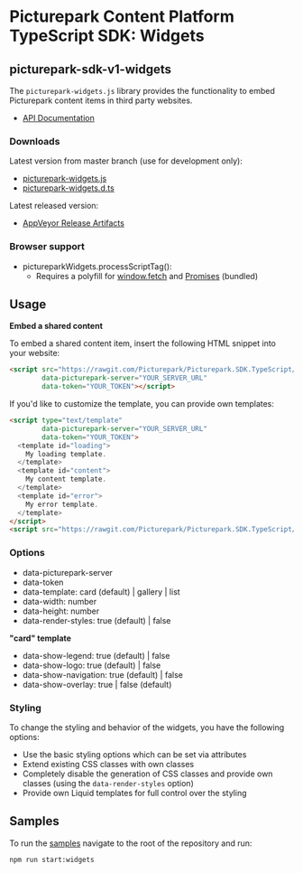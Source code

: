 # Picturepark Content Platform TypeScript SDK: Widgets

## picturepark-sdk-v1-widgets

The `picturepark-widgets.js` library provides the functionality to embed Picturepark content items in third party websites. 

- [API Documentation](https://rawgit.com/Picturepark/Picturepark.SDK.TypeScript/master/docs/picturepark-sdk-v1-widgets/api/index.html)

### Downloads

Latest version from master branch (use for development only): 

- [picturepark-widgets.js](https://rawgit.com/Picturepark/Picturepark.SDK.TypeScript/master/src/picturepark-sdk-v1-widgets/dist/picturepark-widgets.js)
- [picturepark-widgets.d.ts](https://rawgit.com/Picturepark/Picturepark.SDK.TypeScript/master/src/picturepark-sdk-v1-widgets/dist/picturepark-widgets.d.ts)

Latest released version: 

- [AppVeyor Release Artifacts](https://ci.appveyor.com/project/Picturepark/picturepark-sdk-typescript/build/artifacts)

### Browser support

- pictureparkWidgets.processScriptTag(): 
  - Requires a polyfill for [window.fetch](https://developer.mozilla.org/en/docs/Web/API/Fetch_API) and [Promises](https://developer.mozilla.org/en/docs/Web/JavaScript/Reference/Global_Objects/Promise) (bundled)

## Usage

**Embed a shared content**

To embed a shared content item, insert the following HTML snippet into your website: 

```html
<script src="https://rawgit.com/Picturepark/Picturepark.SDK.TypeScript/master/src/picturepark-sdk-v1-widgets/dist/picturepark-widgets.js"
        data-picturepark-server="YOUR_SERVER_URL" 
        data-token="YOUR_TOKEN"></script>
```

If you'd like to customize the template, you can provide own templates: 

```html
<script type="text/template" 
        data-picturepark-server="YOUR_SERVER_URL" 
        data-token="YOUR_TOKEN">
  <template id="loading">
    My loading template.
  </template>
  <template id="content">
    My content template.
  </template>
  <template id="error">
    My error template.
  </template>
</script>
<script src="https://rawgit.com/Picturepark/Picturepark.SDK.TypeScript/master/src/picturepark-sdk-v1-widgets/dist/picturepark-widgets.js" async></script>
```

### Options

- data-picturepark-server
- data-token
- data-template: card (default) | gallery | list
- data-width: number
- data-height: number
- data-render-styles: true (default) | false

**"card" template**

- data-show-legend: true (default) | false
- data-show-logo: true (default) | false
- data-show-navigation: true (default) | false
- data-show-overlay: true | false (default)

### Styling

To change the styling and behavior of the widgets, you have the following options: 

- Use the basic styling options which can be set via attributes
- Extend existing CSS classes with own classes
- Completely disable the generation of CSS classes and provide own classes (using the `data-render-styles` option)
- Provide own Liquid templates for full control over the styling

## Samples

To run the [samples](https://github.com/Picturepark/Picturepark.SDK.TypeScript/tree/master/src/picturepark-sdk-v1-widgets/samples) navigate to the root of the repository and run: 

    npm run start:widgets
